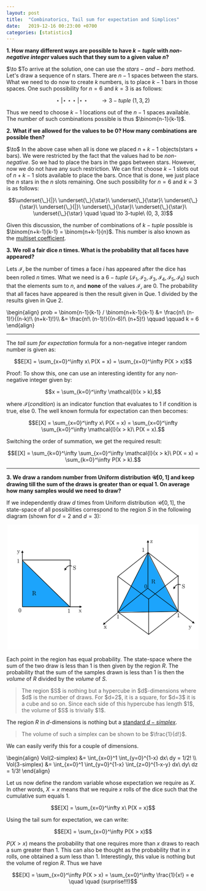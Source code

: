 ```yaml
---
layout: post
title:  "Combinatorics, Tail sum for expectation and Simplices"
date:   2019-12-16 00:23:00 +0700
categories: [statistics]
---
```


**1. How many different ways are possible to have $k-tuple$ with *non-negative integer* values such that they sum to a given value $n$?**

$\to $To arrive at the solution, one can use the $stars-and-bars$ method. Let's draw a sequence of n stars. There are $n-1$ spaces between the stars. What we need to do now to create $k$ numbers, is to place $k-1$ bars in those spaces. One such possibility for $n=6$ and $k=3$ is as follows:

$$\star\ | \star\  \star\ \star\ | \star\ \star \quad \quad \to 3-tuple\ (1, 3, 2)$$

Thus we need to choose $k-1$ locations out of the $n-1$ spaces available. The number of such combinations possible is thus $\binom{n-1}{k-1}$.

**2. What if we allowed for the values to be 0? How many combinations are possible then?**

$\to\$ In the above case when all is done we placed $n+k-1$ objects(stars + bars). We were restricted by the fact that the values had to be *non-negative*. So we had to place the bars in the gaps between stars. However, now we do not have any such restriction. We can first choose $k-1$ slots out of $n+k-1$ slots available to place the bars. Once that is done, we just place the $n$ stars in the $n$ slots remaining. One such possibility for $n=6$ and $k=3$ is as follows:

$$\underset{\_}{|}\ \underset{\_}{\star}\ \underset{\_}{\star}\ \underset{\_}{\star}\ \underset{\_}{|}\ \underset{\_}{\star}\ \underset{\_}{\star}\ \underset{\_}{\star} \quad \quad \to 3-tuple\ (0, 3, 3)$$

Given this discussion, the number of combinations of $k-tuple$ possible is $\binom{n+k-1}{k-1} = \binom{n+k-1}{n}$. This number is also known as the [multiset coefficient](https://en.wikipedia.org/wiki/Multiset).

**3. We roll a fair dice $n$ times. What is the probability that all faces have appeared?**

Lets $\mathcal{I_i}$ be the number of times a face $i$ has appeared after the dice has been rolled $n$ times. What we need is a $6-tuple\ (\mathcal{I_1}, \mathcal{I_2}, \mathcal{I_3}, \mathcal{I_4}, \mathcal{I_5}, \mathcal{I_6})$ such that the elements sum to $n$, and **none** of the values $\mathcal{I_i}$ are 0. The probability that all faces have appeared is then the result given in Que. 1 divided by the results given in Que 2.

<p>
\begin{align}
prob = \binom{n-1}{k-1} / \binom{n+k-1}{k-1} &= \frac{n!\ (n-1)!}{(n-k)!\ (n+k-1)!}\\
  &= \frac{n!\ (n-1)!}{(n-6)!\ (n+5)!} \qquad \qquad k = 6
\end{align}
</p>

<hr>

The *tail sum for expectation* formula for a non-negative integer random number is given as:

$$E[X] = \sum_{x=0}^\infty x\ P(X = x) = \sum_{x=0}^\infty P(X > x)$$

Proof: To show this, one can use an interesting identity for any non-negative integer given by:

$$x = \sum_{k=0}^\infty \mathcal{I}(x > k),$$

where $\mathcal{I}(condition)$ is an indicator function that evaluates to $1$ if condition is true, else 0. The well known formula for expectation can then becomes:

$$E[X] = \sum_{x=0}^\infty x\ P(X = x) = \sum_{x=0}^\infty \sum_{k=0}^\infty  \mathcal{I}(x > k)\ P(X = x).$$

Switching the order of summation, we get the required result:

$$E[X] = \sum_{k=0}^\infty \sum_{x=0}^\infty \mathcal{I}(x > k)\ P(X = x) = \sum_{k=0}^\infty P(X > k).$$

<hr>

**3. We draw a random number from Uniform distribution $\mathcal{U}[0, 1]$ and keep drawing till the sum of the draws is greater than or equal 1. On average how many samples would we need to draw?**

If we independently draw $d$ times from Uniform distribution $\mathcal{U}[0, 1]$, the state-space of all possibilities correspond to the region $S$ in the following diagram (shown for $d=2$ and $d=3$):

<p align="center">
  <img src="/static/img/simplex.png" width="500"/>
</p>

Each point in the region has equal probability. The state-space where the sum of the two draw is less than $1$ is then given by the region $R$. The probability that the sum of the samples drawn is less than $1$ is then the *volume* of $R$ divided by the *volume* of $S$.

<blockquote>
The region $S$ is nothing but a hypercube in $d$-dimensions where $d$ is the number of draws. For $d=2$, it is a square, for $d=3$ it is a cube and so on. Since each side of this hypercube has length $1$, the volume of $S$ is trivially $1$.
</blockquote>

The region $R$ in $d$-dimensions is nothing but a [standard $d-simplex$](https://en.wikipedia.org/wiki/Simplex).

<blockquote>
The volume of such a simplex can be shown to be $\frac{1}{d!}$.
</blockquote>

 We can easily verify this for a couple of dimensions.

<p>
\begin{align}
Vol(2-simplex) &= \int_{x=0}^1 \int_{y=0}^{1-x} dx\ dy = 1/2! \\
Vol(3-simplex) &= \int_{x=0}^1 \int_{y=0}^{1-x} \int_{z=0}^{1-x-y} dx\ dy\ dz = 1/3!
\end{align}
</p>

Let us now define the random variable whose expectation we require as $X$. In other words, $X=x$ means that we require $x$ rolls of the dice such that the cumulative sum equals $1$.

$$E[X] =  \sum_{x=0}^\infty x\ P(X = x)$$

Using the tail sum for expectation, we can write:

$$E[X] =  \sum_{x=0}^\infty P(X > x)$$

$P(X > x)$ means the probability that one requires more than $x$ draws to reach a sum greater than $1$. This can also be thought as the probability that in $x$ rolls, one obtained a sum less than $1$. Interestingly, this value is nothing but the volume of region $R$. Thus we have

$$E[X] =  \sum_{x=0}^\infty P(X > x) = \sum_{x=0}^\infty \frac{1}{x!} = e \quad \quad (surprise!!!)$$